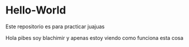 # Hello-World
Este repositorio es para practicar juajuas

Hola pibes soy blachimir y apenas estoy viendo como funciona esta cosa
